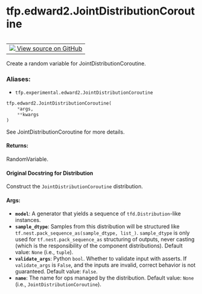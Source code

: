 <div itemscope itemtype="http://developers.google.com/ReferenceObject">
<meta itemprop="name" content="tfp.edward2.JointDistributionCoroutine" />
<meta itemprop="path" content="Stable" />
</div>

# tfp.edward2.JointDistributionCoroutine


<table class="tfo-notebook-buttons tfo-api" align="left">

<td>
  <a target="_blank" href="https://github.com/tensorflow/probability/blob/master/tensorflow_probability/python/experimental/edward2/interceptor.py">
    <img src="https://www.tensorflow.org/images/GitHub-Mark-32px.png" />
    View source on GitHub
  </a>
</td></table>



Create a random variable for JointDistributionCoroutine.

### Aliases:

* `tfp.experimental.edward2.JointDistributionCoroutine`


``` python
tfp.edward2.JointDistributionCoroutine(
    *args,
    **kwargs
)
```



<!-- Placeholder for "Used in" -->

See JointDistributionCoroutine for more details.

#### Returns:

RandomVariable.


#### Original Docstring for Distribution

Construct the `JointDistributionCoroutine` distribution.

#### Args:


* <b>`model`</b>: A generator that yields a sequence of `tfd.Distribution`-like
  instances.
* <b>`sample_dtype`</b>: Samples from this distribution will be structured like
  `tf.nest.pack_sequence_as(sample_dtype, list_)`. `sample_dtype` is only
  used for `tf.nest.pack_sequence_as` structuring of outputs, never
  casting (which is the responsibility of the component distributions).
  Default value: `None` (i.e., `tuple`).
* <b>`validate_args`</b>: Python `bool`.  Whether to validate input with asserts.
  If `validate_args` is `False`, and the inputs are invalid,
  correct behavior is not guaranteed.
  Default value: `False`.
* <b>`name`</b>: The name for ops managed by the distribution.
  Default value: `None` (i.e., `JointDistributionCoroutine`).